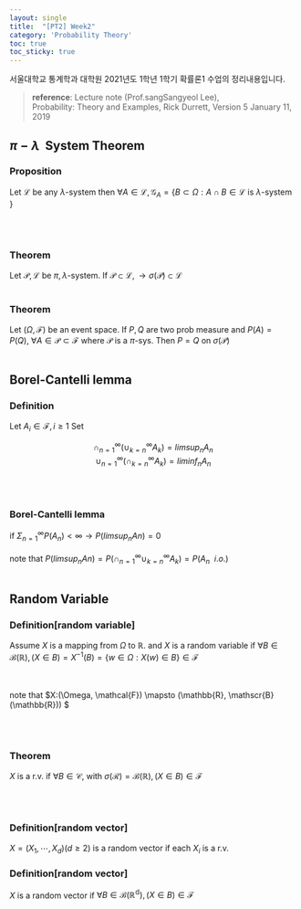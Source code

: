 ```yaml
---
layout: single
title:  "[PT2] Week2"
category: 'Probability Theory'
toc: true
toc_sticky: true
---
```



서울대학교 통계학과 대학원 2021년도 1학년 1학기 확률론1 수업의 정리내용입니다. <br/>
> **reference**: Lecture note (Prof.sangSangyeol Lee),<br/> Probability: Theory and Examples, Rick Durrett, Version 5 January 11, 2019

## $\pi - \lambda~$ System Theorem

### $\textbf{Proposition}$ 
Let $\mathscr{L}$ be any $\lambda$-system then $\forall A \in \mathscr{L}, \mathcal{G}_A = \lbrace B \subset \Omega: A\cap B \in \mathscr{L}$ is $\lambda$-system $\rbrace$

<br/><br/>

### $\textbf{Theorem}$ 
Let $\mathscr{P},\mathscr{L}$ be $\pi, \lambda$-system.
If $\mathscr{P}\subset \mathscr{L}, \rightarrow \sigma(\mathscr{P}) \subset \mathscr{L}$
<br/><br/>

### $\textbf{Theorem}$ 
Let $(\Omega, \mathcal{F})$ be an event space. If $P, Q$ are two prob measure and $P(A) = P(Q),~ \forall A \in \mathscr{P} \subset \mathcal{F}$ where $\mathscr{P}$ is a $\pi$-sys. Then $P=Q$ on $\sigma( \mathscr{P})$
<br/><br/>

## Borel-Cantelli lemma

### $\textbf{Definition}$ 
Let $A_i \in \mathcal{F}, i \geqslant 1$ Set <br/>

<center>

$\cap^{\infty}_{n=1}( \cup^{\infty}_{k=n}A_k) = limsup_n A_n$<br/> $\cup^{\infty}_{n=1}( \cap^{\infty}_{k=n}A_k) = liminf_n A_n$

</center>

<br/><br/>

### $\textbf{Borel-Cantelli lemma}$ 
if $\Sigma^{\infty}_{n=1}P(A_n) < \infty \rightarrow P(limsup_nAn)=0$
<br/><br/>
note that $P(limsup_nAn) = P(\cap^{\infty}_{n=1} \cup^{\infty}_{k=n}A_k) = P(A_n ~~ i.o.)$
<br/><br/>



## Random Variable

### $\textbf{Definition[random variable]}$ 
Assume $X$ is a mapping from $\Omega$ to $\mathbb{R}$. and $X$ is a random variable
if $\forall B \in \mathscr{B}(\mathbb{R}), (X \in B) = X^{-1}(B) = \lbrace w \in \Omega : X(w) \in B \rbrace \in \mathcal{F}$


<br/><br/> note that $X:(\Omega, \mathcal{F}) \mapsto (\mathbb{R}, \mathscr{B}(\mathbb{R})) $ 


<br/><br/>

### $\textbf{Theorem}$ 
$X$ is a r.v. if $\forall B \in \mathscr{C},$ with $\sigma(\mathscr{R}) = \mathscr{B}(\mathbb{R}), (X \in B)\in \mathcal{F}$

<br/><br/>

### $\textbf{Definition[random vector]}$ 
$X = (X_1, \cdots, X_d)(d \geqslant 2)$ is a random vector if each $X_i$ is a r.v.

### $\textbf{Definition[random vector]}$ 
$X$ is a random vector if $\forall B \in \mathscr{B}(\mathbb{R^d}), (X \in B) \in \mathcal{F}$